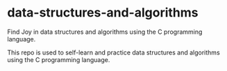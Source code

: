 # data-structures-and-algorithms
Find Joy in data structures and algorithms using the C programming language.

This repo is used to self-learn and practice data structures and algorithms using the C programming language.
